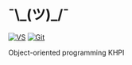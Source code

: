 # ¯\\\_(ツ)_/¯
[![VS](https://img.shields.io/badge/Visual_Studio-0078d7?style=for-the-badge&logo=visual%20studio&logoColor=white)](https://visualstudio.microsoft.com/)
[![Git](https://img.shields.io/badge/Git-F05032?style=for-the-badge&logo=git&logoColor=white)](https://git-scm.com/)

Object-oriented programming KHPI
